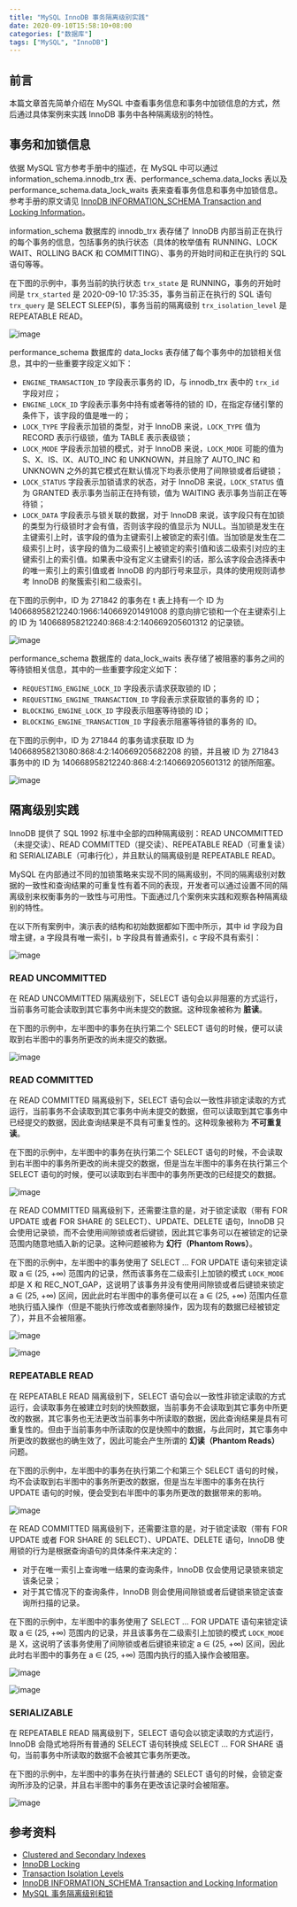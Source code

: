 ```yaml
---
title: "MySQL InnoDB 事务隔离级别实践"
date: 2020-09-10T15:58:10+08:00
categories: ["数据库"]
tags: ["MySQL", "InnoDB"]
---
```


## 前言

本篇文章首先简单介绍在 MySQL 中查看事务信息和事务中加锁信息的方式，然后通过具体案例来实践 InnoDB 事务中各种隔离级别的特性。<!--more-->

<!--
本篇文章首先简单介绍 InnoDB 中聚簇索引和二级索引的概念和对应的数据结构，然后介绍在 MySQL 中查看事务信息和事务中加锁信息的方式，最后通过具体案例来实践 InnoDB 事务中各种隔离级别的特性。

## 聚簇索引和二级索引
-->

## 事务和加锁信息

依据 MySQL 官方参考手册中的描述，在 MySQL 中可以通过 information_schema.innodb_trx 表、performance_schema.data_locks 表以及 performance_schema.data_lock_waits 表来查看事务信息和事务中加锁信息。参考手册的原文请见 [InnoDB INFORMATION_SCHEMA Transaction and Locking Information](https://dev.mysql.com/doc/refman/8.0/en/innodb-information-schema-transactions.html)。

information_schema 数据库的 innodb_trx 表存储了 InnoDB 内部当前正在执行的每个事务的信息，包括事务的执行状态（具体的枚举值有 RUNNING、LOCK WAIT、ROLLING BACK 和 COMMITTING）、事务的开始时间和正在执行的 SQL 语句等等。

在下图的示例中，事务当前的执行状态 `trx_state` 是 RUNNING，事务的开始时间是 `trx_started` 是 2020-09-10 17:35:35，事务当前正在执行的 SQL 语句 `trx_query` 是 SELECT SLEEP(5)，事务当前的隔离级别 `trx_isolation_level` 是 REPEATABLE READ。

![image](/images/mysql-innodb-transaction-isolation-level-practice/information_schema-innodb_trx.png)

performance_schema 数据库的 data_locks 表存储了每个事务中的加锁相关信息，其中的一些重要字段定义如下：

- `ENGINE_TRANSACTION_ID` 字段表示事务的 ID，与 innodb_trx 表中的 `trx_id` 字段对应；
- `ENGINE_LOCK_ID` 字段表示事务中持有或者等待的锁的 ID，在指定存储引擎的条件下，该字段的值是唯一的；
- `LOCK_TYPE` 字段表示加锁的类型，对于 InnoDB 来说，`LOCK_TYPE` 值为 RECORD 表示行级锁，值为 TABLE 表示表级锁；
- `LOCK_MODE` 字段表示加锁的模式，对于 InnoDB 来说，`LOCK_MODE` 可能的值为 S、X、IS、IX、AUTO_INC 和 UNKNOWN，并且除了 AUTO_INC 和 UNKNOWN 之外的其它模式在默认情况下均表示使用了间隙锁或者后键锁；
- `LOCK_STATUS` 字段表示加锁请求的状态，对于 InnoDB 来说，`LOCK_STATUS` 值为 GRANTED 表示事务当前正在持有锁，值为 WAITING 表示事务当前正在等待锁；
- `LOCK_DATA` 字段表示与锁关联的数据，对于 InnoDB 来说，该字段只有在加锁的类型为行级锁时才会有值，否则该字段的值显示为 NULL。当加锁是发生在主键索引上时，该字段的值为主键索引上被锁定的索引值。当加锁是发生在二级索引上时，该字段的值为二级索引上被锁定的索引值和该二级索引对应的主键索引上的索引值。如果表中没有定义主键索引的话，那么该字段会选择表中的唯一索引上的索引值或者 InnoDB 的内部行号来显示，具体的使用规则请参考 InnoDB 的聚簇索引和二级索引。

在下图的示例中，ID 为 271842 的事务在 t 表上持有一个 ID 为 140668958212240:1966:140669201491008 的意向排它锁和一个在主键索引上的 ID 为 140668958212240:868:4:2:140669205601312 的记录锁。

![image](/images/mysql-innodb-transaction-isolation-level-practice/performance_schema-data_locks.png)

performance_schema 数据库的 data_lock_waits 表存储了被阻塞的事务之间的等待锁相关信息，其中的一些重要字段定义如下：

- `REQUESTING_ENGINE_LOCK_ID` 字段表示请求获取锁的 ID；
- `REQUESTING_ENGINE_TRANSACTION_ID` 字段表示求获取锁的事务的 ID；
- `BLOCKING_ENGINE_LOCK_ID` 字段表示阻塞等待锁的 ID；
- `BLOCKING_ENGINE_TRANSACTION_ID` 字段表示阻塞等待锁的事务的 ID。

在下图的示例中，ID 为 271844 的事务请求获取 ID 为 140668958213080:868:4:2:140669205682208 的锁，并且被 ID 为 271843 事务中的 ID 为 140668958212240:868:4:2:140669205601312 的锁所阻塞。

![image](/images/mysql-innodb-transaction-isolation-level-practice/performance_schema-data_lock_waits.png)

## 隔离级别实践

InnoDB 提供了 SQL 1992 标准中全部的四种隔离级别：READ UNCOMMITTED（未提交读）、READ COMMITTED（提交读）、REPEATABLE READ（可重复读）和 SERIALIZABLE（可串行化），并且默认的隔离级别是 REPEATABLE READ。

MySQL 在内部通过不同的加锁策略来实现不同的隔离级别，不同的隔离级别对数据的一致性和查询结果的可重复性有着不同的表现，开发者可以通过设置不同的隔离级别来权衡事务的一致性与可用性。下面通过几个案例来实践和观察各种隔离级别的特性。

在以下所有案例中，演示表的结构和初始数据都如下图中所示，其中 id 字段为自增主键，a 字段具有唯一索引，b 字段具有普通索引，c 字段不具有索引：

![image](/images/mysql-innodb-transaction-isolation-level-practice/init-table-and-data.png)

### READ UNCOMMITTED

在 READ UNCOMMITTED 隔离级别下，SELECT 语句会以非阻塞的方式运行，当前事务可能会读取到其它事务中尚未提交的数据。这种现象被称为 **脏读**。

在下图的示例中，左半图中的事务在执行第二个 SELECT 语句的时候，便可以读取到右半图中的事务所更改的尚未提交的数据。

![image](/images/mysql-innodb-transaction-isolation-level-practice/read-uncommitted.png)

### READ COMMITTED

在 READ COMMITTED 隔离级别下，SELECT 语句会以一致性非锁定读取的方式运行，当前事务不会读取到其它事务中尚未提交的数据，但可以读取到其它事务中已经提交的数据，因此查询结果是不具有可重复性的。这种现象被称为 **不可重复读**。

在下图的示例中，左半图中的事务在执行第二个 SELECT 语句的时候，不会读取到右半图中的事务所更改的尚未提交的数据，但是当左半图中的事务在执行第三个 SELECT 语句的时候，便可以读取到右半图中的事务所更改的已经提交的数据。

![image](/images/mysql-innodb-transaction-isolation-level-practice/read-committed.png)

在 READ COMMITTED 隔离级别下，还需要注意的是，对于锁定读取（带有 FOR UPDATE 或者 FOR SHARE 的 SELECT）、UPDATE、DELETE 语句，InnoDB 只会使用记录锁，而不会使用间隙锁或者后键锁，因此其它事务可以在被锁定的记录范围内随意地插入新的记录。这种问题被称为 **幻行（Phantom Rows）**。

在下图的示例中，左半图中的事务使用了 SELECT ... FOR UPDATE 语句来锁定读取 a ∈ (25, +∞) 范围内的记录，然而该事务在二级索引上加锁的模式 `LOCK_MODE` 却是 X 和 REC_NOT_GAP，这说明了该事务并没有使用间隙锁或者后键锁来锁定 a ∈ (25, +∞) 区间，因此此时右半图中的事务便可以在 a ∈ (25, +∞) 范围内任意地执行插入操作（但是不能执行修改或者删除操作，因为现有的数据已经被锁定了），并且不会被阻塞。

![image](/images/mysql-innodb-transaction-isolation-level-practice/read-committed-phantom-rows-1.png)

![image](/images/mysql-innodb-transaction-isolation-level-practice/read-committed-phantom-rows-2.png)

### REPEATABLE READ

在 REPEATABLE READ 隔离级别下，SELECT 语句会以一致性非锁定读取的方式运行，会读取事务在被建立时刻的快照数据，当前事务不会读取到其它事务中所更改的数据，其它事务也无法更改当前事务中所读取的数据，因此查询结果是具有可重复性的。但由于当前事务中所读取的仅是快照中的数据，与此同时，其它事务中所更改的数据也的确生效了，因此可能会产生所谓的 **幻读（Phantom Reads）** 问题。

在下图的示例中，左半图中的事务在执行第二个和第三个 SELECT 语句的时候，均不会读取到右半图中的事务所更改的数据，但是当左半图中的事务在执行 UPDATE 语句的时候，便会受到右半图中的事务所更改的数据带来的影响。

![image](/images/mysql-innodb-transaction-isolation-level-practice/repeatable-read.png)

在 READ COMMITTED 隔离级别下，还需要注意的是，对于锁定读取（带有 FOR UPDATE 或者 FOR SHARE 的 SELECT）、UPDATE、DELETE 语句，InnoDB 使用锁的行为是根据查询语句的具体条件来决定的：

- 对于在唯一索引上查询唯一结果的查询条件，InnoDB 仅会使用记录锁来锁定该条记录；
- 对于其它情况下的查询条件，InnoDB 则会使用间隙锁或者后键锁来锁定该查询所扫描的记录。

在下图的示例中，左半图中的事务使用了 SELECT ... FOR UPDATE 语句来锁定读取 a ∈ (25, +∞) 范围内的记录，并且该事务在二级索引上加锁的模式 `LOCK_MODE` 是 X，这说明了该事务使用了间隙锁或者后键锁来锁定 a ∈ (25, +∞) 区间，因此此时右半图中的事务在 a ∈ (25, +∞) 范围内执行的插入操作会被阻塞。

![image](/images/mysql-innodb-transaction-isolation-level-practice/repeatable-read-phantom-reads-1.png)

![image](/images/mysql-innodb-transaction-isolation-level-practice/repeatable-read-phantom-reads-2.png)

### SERIALIZABLE

在 REPEATABLE READ 隔离级别下，SELECT 语句会以锁定读取的方式运行，InnoDB 会隐式地将所有普通的 SELECT 语句转换成 SELECT ... FOR SHARE 语句，当前事务中所读取的数据不会被其它事务所更改。

在下图的示例中，左半图中的事务在执行普通的 SELECT 语句的时候，会锁定查询所涉及的记录，并且右半图中的事务在更改该记录时会被阻塞。

![image](/images/mysql-innodb-transaction-isolation-level-practice/serializable.png)

## 参考资料

- [Clustered and Secondary Indexes](https://dev.mysql.com/doc/refman/8.0/en/innodb-index-types.html)
- [InnoDB Locking](https://dev.mysql.com/doc/refman/8.0/en/innodb-locking.html)
- [Transaction Isolation Levels](https://dev.mysql.com/doc/refman/8.0/en/innodb-transaction-isolation-levels.html)
- [InnoDB INFORMATION_SCHEMA Transaction and Locking Information](https://dev.mysql.com/doc/refman/8.0/en/innodb-information-schema-transactions.html)
- [MySQL 事务隔离级别和锁](https://developer.ibm.com/zh/technologies/databases/articles/os-mysql-transaction-isolation-levels-and-locks/)
